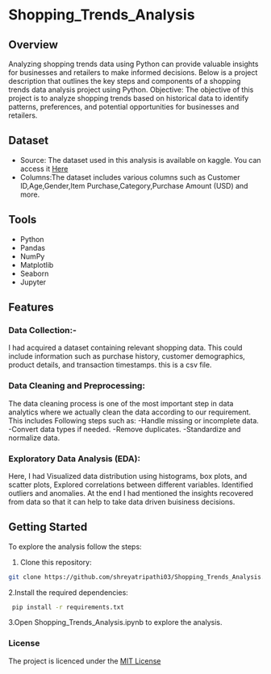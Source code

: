 # Shopping_Trends_Analysis
## Overview
Analyzing shopping trends data using Python can provide valuable insights for businesses and retailers to make informed decisions. Below is a project description that outlines the key steps and components of a shopping trends data analysis project using Python. Objective: The objective of this project is to analyze shopping trends based on historical data to identify patterns, preferences, and potential opportunities for businesses and retailers.
## Dataset
- Source: The dataset used in this analysis is available on kaggle. You can access it [Here](https://www.kaggle.com/datasets/iamsouravbanerjee/customer-shopping-trends-dataset)
- Columns:The dataset includes various columns such as Customer ID,Age,Gender,Item Purchase,Category,Purchase Amount (USD) and more.
## Tools
- Python
- Pandas
- NumPy
- Matplotlib
- Seaborn
- Jupyter
## Features
### Data Collection:- 
I had acquired a dataset containing relevant shopping data. This could include information such as purchase history, customer demographics, product details, and transaction timestamps. this is a csv file.
### Data Cleaning and Preprocessing: 
The data cleaning process is one of the most important step in data analytics where we actually clean the data according to our requirement. This includes Following steps such as:
-Handle missing or incomplete data.
-Convert data types if needed.
-Remove duplicates.
-Standardize and normalize data.
### Exploratory Data Analysis (EDA): 
Here, I had Visualized data distribution using histograms, box plots, and scatter plots, Explored correlations between different variables. Identified outliers and anomalies. At the end I had mentioned the insights recovered from data so that it can help to take data driven buisiness decisions.
## Getting Started
To explore the analysis follow the steps:
1. Clone this repository:
 ```bash
 git clone https://github.com/shreyatripathi03/Shopping_Trends_Analysis.git
```
2.Install the required dependencies:
 ```bash
  pip install -r requirements.txt
 ```
3.Open Shopping_Trends_Analysis.ipynb to explore the analysis.
### License
The project is licenced under the [MIT License](https://github.com/shreyatripathi03/Shopping_Trends_Analysis/commit/bf2b58730ce61136ea29a80b78fb81c0ceced0a8#diff-c693279643b8cd5d248172d9c22cb7cf4ed163a3c98c8a3f69c2717edd3eacb7)

